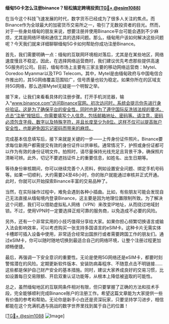 **缅甸5G卡怎么注册binance？轻松搞定跨境投资[[TG💪+ @esim1088](https://t.me/s/esim1088)]**

在当今这个科技飞速发展的时代，数字货币已经成为了很多人关注的焦点。而Binance作为全球最大的加密货币交易所之一，吸引了无数投资者的目光。然而，对于一些身处缅甸的朋友来说，想要注册并使用Binance平台可能会遇到不少麻烦，尤其是网络环境和通信工具的选择问题。那么，缅甸用户该如何解决这些问题呢？今天我们就来详细聊聊缅甸5G卡如何帮助你成功注册Binance。

首先，我们需要明确一点：缅甸的互联网环境相对落后，尤其是在某些地区，网络速度慢且不稳定。因此，在选择网络运营商时，我们建议优先考虑那些提供高速5G服务的公司。目前，缅甸市场上主要有三家主要的移动网络运营商：Mytel、Ooredoo Myanmar以及TPG Telecom。其中，Mytel是由缅甸政府与中国电信合作推出的，其5G网络覆盖范围较广，信号质量也较为稳定。如果你所在的区域支持5G网络，那么选择Mytel无疑是一个明智之举。

接下来，让我们来看看具体的注册步骤。打开手机浏览器，输入“www.binance.com”访问Binance官网。初次访问时，系统会提示你先进行身份验证。这是为了确保平台的安全性，同时也是为了遵守国际反洗钱法规的要求。点击“注册”按钮后，你需要填写个人信息，包括邮箱地址、密码等。请注意，密码必须包含字母、数字以及特殊字符，并且长度至少为8位。这样不仅可以提高账户安全性，也能避免因忘记密码而带来的麻烦。

完成基本信息填写后，接下来就是关键的一步——上传身份证件照片。Binance要求每位新用户都需提交有效的身份证件以供审核。通常情况下，护照或身份证都可以作为有效的身份证明文件。拍照时，请尽量保持光线充足且背景干净，确保照片清晰可辨。此外，切记不要遮挡证件上的重要信息，如姓名、出生日期等。

等待身份审核期间，你可以继续完善个人资料，例如设置安全问题、绑定手机号码等。如果一切顺利，大约需要24至48小时，你的账户就能通过审核并正式开通。此时，你就可以开始探索Binance丰富的交易品种了。

当然，在实际操作过程中，难免会遇到各种小插曲。比如，有些朋友可能会发现自己无法直接从缅甸境内登录Binance，这主要是因为地理位置限制所致。为了解决这个问题，我们可以借助虚拟私人网络（VPN）来改变IP地址，从而绕过地域封锁。不过，使用VPN时一定要选择正规可靠的服务商，以免造成不必要的风险。

另外，还有一个非常实用的小技巧值得分享给大家。如果你担心频繁切换语言或输入法会影响效率，可以考虑购买一张支持多国语言的eSIM卡。这种卡片无需实体卡槽即可插入设备中使用，非常适合经常出国旅行或者需要跨国工作的朋友们。通过eSIM卡，你可以随时随地切换到最适合自己的网络环境，让整个注册过程更加顺畅便捷。

最后，再强调一下安全意识的重要性。无论是使用5G网络还是eSIM卡，都要时刻警惕潜在的风险。定期更新软件版本、安装防病毒程序、不随意点击不明链接……这些都是保护自己财产安全的基本措施。同时，建议大家养成良好的交易习惯，比如设置每日交易限额、开启双重认证功能等，从根本上降低被盗取的可能性。

总之，虽然缅甸地区的互联网条件相对有限，但只要掌握了正确的方法和技术手段，完全能够顺利完成Binance账户的注册工作。希望这篇文章能为大家提供一些有价值的参考和帮助。无论你是新手小白还是资深玩家，只要坚持学习进步，相信都能在这个充满机遇与挑战的数字世界里找到属于自己的位置！

[[TG💪+ @esim1088](https://t.me/s/esim1088) ![Image](https://i.postimg.cc/4NQfJmqS/Snipaste-2025-05-13-00-14-12.png)]